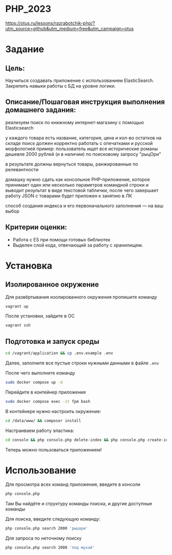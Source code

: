 # PHP_2023

https://otus.ru/lessons/razrabotchik-php/?utm_source=github&utm_medium=free&utm_campaign=otus

# Задание

## Цель:
Научиться создавать приложение с использованием ElasticSearch.
Закрепить навыки работы с БД на уровне логики.


## Описание/Пошаговая инструкция выполнения домашнего задания:
реализуем поиск по книжному интернет-магазину с помощью Elasticsearch

у каждого товара есть название, категория, цена и кол-во остатков на складе
поиск должен корректно работать с опечатками и русской морфологией
пример: пользователь ищет все исторические романы дешевле 2000 рублей (и в наличии) по поисковому запросу "рыцОри"

в результате должны вернуться товары, ранжированные по релевантности

домашку нужно сдать как консольное PHP-приложение, которое принимает один или несколько параметров командной строки и выводит результат в виде текстовой таблички, после чего завершает работу
JSON с товарами будет приложен к занятию в ЛК

способ создания индекса и его первоначального заполнения — на ваш выбор

## Критерии оценки:
* Работа c ES при помощи готовых библиотек
* Выделен слой кода, отвечающий за работу с хранилищем.

# Установка

## Изолированное окружение

Для развёртывания изолированного окружения пропишите команду
```bash
vagrant up
```

После установки, зайдите в ОС
```bash
vagrant ssh
```

## Подготовка и запуск среды
```bash
cd /vagrant/application && cp .env.example .env
```

Далее, заполните все пустые строки нужными данными в файле `.env`

После чего выполните команду

```bash
sudo docker compose up -d
```

Перейдите в контейнер приложения
```bash
sudo docker compose exec -it fpm bash
```

В контейнере нужно настроить окружение:
```bash
cd /data/www/ && composer install
```

Настраиваем работу эластика:

```bash
cd console && php console.php delete-index && php console.php create-index && php console.php bulk
```

Теперь можно пользоваться приложением!

# Использование

Для просмотра всех команд приложения, введите в консоли
```bash
php console.php
```

Там Вы найдёте и структуру команды поиска, и другие доступные команды 

Для поиска, введите следующую команду:
```bash
php console.php search 2000 'рыцари'
```

Для запроса по неточному поиску

```bash
php console.php search 2000 'под мухай'
```
